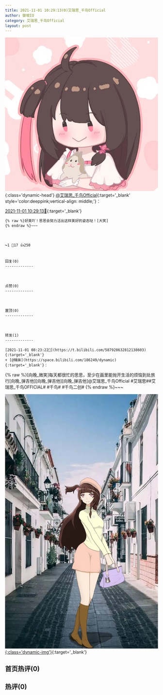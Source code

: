```yaml
---
title: 2021-11-01 10:29:13(0)艾瑞思_千鸟Official
author: 御坂IO
category: 艾瑞思_千鸟Official
layout: post
---
```


![img](/images/7e08840c56f251de28bdf766b647bd5fe9a5d50a.jpg){:class='dynamic-head'}
[@艾瑞思_千鸟Official](https://space.bilibili.com/1090010845/dynamic){:target='_blank' style='color:deeppink;vertical-align: middle;'}：

[2021-11-01 10:29:13🔗](https://t.bilibili.com/587961064117691714){:target='_blank'}

~~~
{% raw %}好美吖！思思会努力活出这样美好的姿态哒！[大笑]
{% endraw %}~~~



↪️1 💬17 👍250


回复(0)
-------------



点赞(0)
-------------



置顶(0)
-------------



转发(1)
-------------

[2021-11-01 08:23:22🔗](https://t.bilibili.com/587928632812138603){:target='_blank'}
+ [@赌妹](https://space.bilibili.com/186249/dynamic){:target='_blank'}：
~~~
{% raw %}[向晚_微笑]每天都很忙的思思，至少在画里能抛开生活的烦恼到处旅行[向晚_弹吉他][向晚_弹吉他][向晚_弹吉他]@艾瑞思_千鸟Official #艾瑞思##艾瑞思_千鸟OFFICIAL#  #千鸟# #千鸟二创# 
{% endraw %}~~~


[![img](/images/fd1da5b5b7a301d912f13e66ca7a7893768bd821.jpg){:class='dynamic-img'}](/images/fd1da5b5b7a301d912f13e66ca7a7893768bd821.jpg){:target='_blank'}




首页热评(0)
-------------



热评(0)
-------------



